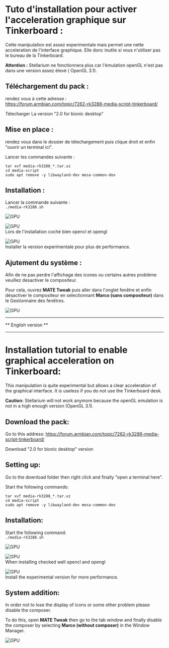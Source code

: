 # Tuto d'installation pour activer l'acceleration graphique sur Tinkerboard :

Cette manipulation est assez experimentale mais permet une nette acceleration de l'interface graphique. Elle donc inutile si vous n'utiliser pas le bureau de la Tinkerboard.

__Attention :__ Stellarium ne fonctionnera plus car l'émulation openGL n'est pas dans une version assez élevé ( OpenGL 3.1).

## Téléchargement du pack :

rendez vous à cette adresse :   
https://forum.armbian.com/topic/7262-rk3288-media-script-tinkerboard/

Télecharger La version "2.0 for bionic desktop"

## Mise en place :

rendez vous dans le dossier de télechargement puis clique droit et enfin "ouvrir un terminal ici".

Lancer les commandes suivante :

`tar xvf media-rk3288_*.tar.xz`   
`cd media-script`   
`sudo apt remove -y libwayland-dev mesa-common-dev`   

## Installation :

Lancer la commande suivante :    
`./media-rk3288.sh`

![GPU](https://github.com/Patrick-81/NAFABox/raw/master/doc/gpu_accel_1.png)   

![GPU](https://github.com/Patrick-81/NAFABox/raw/master/doc/gpu_accel_2.png)   
Lors de l'installation coché bien opencl et opengl

![GPU](https://github.com/Patrick-81/NAFABox/raw/master/doc/gpu_accel_3.png)   
Installer la version experimentale pour plus de performance.

## Ajutement du système :

Afin de ne pas perdre l'affichage des icones ou certains autres problème veuillez desactiver le compositeur.

Pour cela, ouvrez __MATE Tweak__ puis aller dans l'onglet fenêtre et enfin désactiver le compositeur en selectionnant __Marco (sans compositeur)__ dans le Gestionnaire des fenêtres.

![GPU](https://github.com/Patrick-81/NAFABox/raw/master/doc/gpu_accel_4.png)   
*********************
** English version **
*********************
# Installation tutorial to enable graphical acceleration on Tinkerboard:

This manipulation is quite experimental but allows a clear acceleration of the graphical interface. It is useless if you do not use the Tinkerboard desk.

__Caution:__ Stellarium will not work anymore because the openGL emulation is not in a high enough version (OpenGL 3.1).

## Download the pack:

Go to this address:
https://forum.armbian.com/topic/7262-rk3288-media-script-tinkerboard/

Download "2.0 for bionic desktop" version

## Setting up:

Go to the download folder then right click and finally "open a terminal here".

Start the following commands:

`tar xvf media-rk3288_*.tar.xz`   
`cd media-script`   
`sudo apt remove -y libwayland-dev mesa-common-dev`   

## Installation:

Start the following command:    
`./media-rk3288.sh`

![GPU](https://github.com/Patrick-81/NAFABox/raw/master/doc/gpu_accel_1.png)

![GPU](https://github.com/Patrick-81/NAFABox/raw/master/doc/gpu_accel_2.png)     
When installing checked well opencl and opengl

![GPU](https://github.com/Patrick-81/NAFABox/raw/master/doc/gpu_accel_3.png)       
Install the experimental version for more performance.

## System addition:

In order not to lose the display of icons or some other problem please disable the composer.

To do this, open __MATE Tweak__ then go to the tab window and finally disable the composer by selecting __Marco (without composer)__ in the Window Manager.

![GPU](https://github.com/Patrick-81/NAFABox/raw/master/doc/gpu_accel_4.png)

